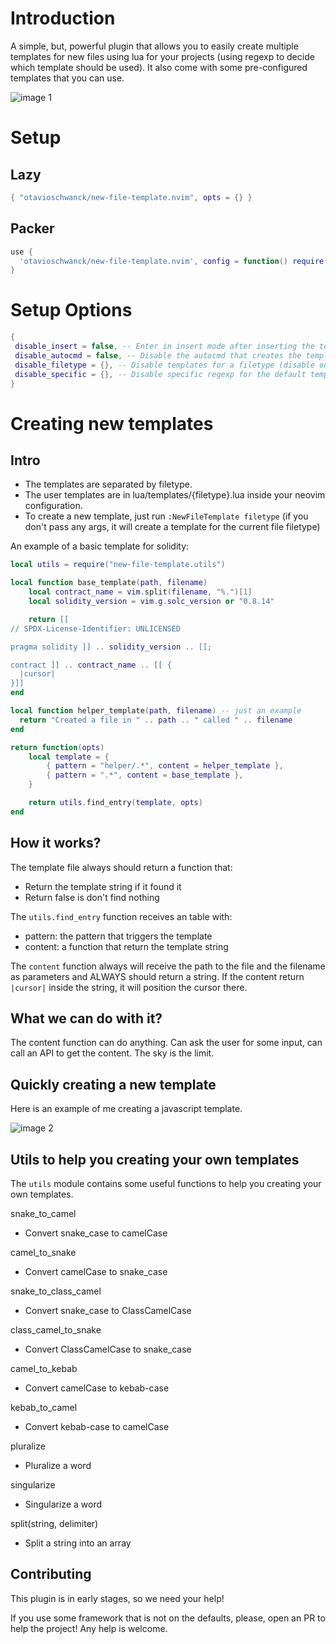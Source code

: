 # Introduction

A simple, but, powerful plugin that allows you to easily create multiple templates for new files using lua for your projects (using regexp to decide which template should be used).  It also come with some pre-configured templates that you can use.

![image 1](https://i.imgur.com/9v36F5n.gif)

# Setup

## Lazy

```lua
{ "otavioschwanck/new-file-template.nvim", opts = {} }
```

## Packer

```lua
use {
  'otavioschwanck/new-file-template.nvim', config = function() require('new-file-template').setup() end
}

```

# Setup Options

```lua
{ 
 disable_insert = false, -- Enter in insert mode after inserting the template?,
 disable_autocmd = false, -- Disable the autocmd that creates the template.  You can use manually by calling :InsertTemplateFile,
 disable_filetype = {}, -- Disable templates for a filetype (disable only default templates.  User templates will work).
 disable_specific = {}, -- Disable specific regexp for the default templates.  Example: { ruby = { ".*" } }.  To see the regexps, just look into lua/templates/{filetype}.lua for the regexp being used.
}
```
# Creating new templates

## Intro

- The templates are separated by filetype.
- The user templates are in lua/templates/{filetype}.lua inside your neovim configuration.
- To create a new template, just run `:NewFileTemplate filetype` (if you don't pass any args, it will create a template for the current file filetype)

An example of a basic template for solidity:

```lua
local utils = require("new-file-template.utils")

local function base_template(path, filename)
	local contract_name = vim.split(filename, "%.")[1]
	local solidity_version = vim.g.solc_version or "0.8.14"

	return [[
// SPDX-License-Identifier: UNLICENSED

pragma solidity ]] .. solidity_version .. [[;

contract ]] .. contract_name .. [[ {
  |cursor|
}]]
end

local function helper_template(path, filename) -- just an example
  return "Created a file in " .. path .. " called " .. filename
end

return function(opts)
	local template = {
		{ pattern = "helper/.*", content = helper_template },
		{ pattern = ".*", content = base_template },
	}

	return utils.find_entry(template, opts)
end
```

## How it works?

The template file always should return a function that:
  - Return the template string if it found it
  - Return false is don't find nothing

The `utils.find_entry` function receives an table with:
  - pattern: the pattern that triggers the template
  - content: a function that return the template string

The `content` function always will receive the path to the file and the filename as parameters and ALWAYS should return a string.
If the content return `|cursor|` inside the string, it will position the cursor there.

## What we can do with it?

The content function can do anything.  Can ask the user for some input, can call an API to get the content.  The sky is the limit.

## Quickly creating a new template

Here is an example of me creating a javascript template.

![image 2](https://i.imgur.com/H1pUkXw.gif)

## Utils to help you creating your own templates

The `utils` module contains some useful functions to help you creating your own templates.

snake_to_camel
  - Convert snake_case to camelCase

camel_to_snake
  - Convert camelCase to snake_case

snake_to_class_camel
  - Convert snake_case to ClassCamelCase

class_camel_to_snake
  - Convert ClassCamelCase to snake_case

camel_to_kebab
  - Convert camelCase to kebab-case

kebab_to_camel
  - Convert kebab-case to camelCase

pluralize
  - Pluralize a word

singularize
  - Singularize a word

split(string, delimiter)
  - Split a string into an array


## Contributing

This plugin is in early stages, so we need your help!

If you use some framework that is not on the defaults, please, open an PR to help the project! Any help is welcome.
